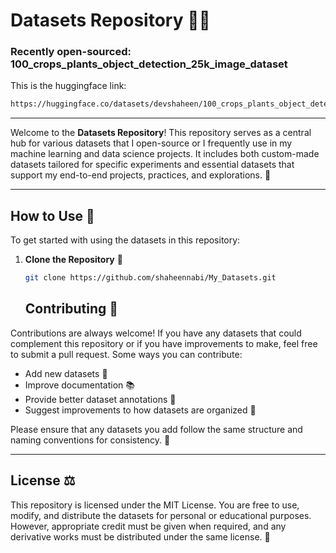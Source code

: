 # Datasets Repository 🚀🎉

### Recently open-sourced: 100_crops_plants_object_detection_25k_image_dataset
    
This is the huggingface link: 
```bash
https://huggingface.co/datasets/devshaheen/100_crops_plants_object_detection_25k_image_dataset
``` 
---

Welcome to the **Datasets Repository**! This repository serves as a central hub for various datasets that I open-source or I frequently use in my machine learning and data science projects. It includes both custom-made datasets tailored for specific experiments and essential datasets that support my end-to-end projects, practices, and explorations. 🎯

---

## How to Use 📜

To get started with using the datasets in this repository:

1. **Clone the Repository** 🚀
   ```bash
   git clone https://github.com/shaheennabi/My_Datasets.git
   ```



   ## Contributing 🎉

Contributions are always welcome! If you have any datasets that could complement this repository or if you have improvements to make, feel free to submit a pull request. Some ways you can contribute:
- Add new datasets 📂
- Improve documentation 📚
- Provide better dataset annotations 📝
- Suggest improvements to how datasets are organized 🔧

Please ensure that any datasets you add follow the same structure and naming conventions for consistency. 🤝

---

## License ⚖️

This repository is licensed under the MIT License. You are free to use, modify, and distribute the datasets for personal or educational purposes. However, appropriate credit must be given when required, and any derivative works must be distributed under the same license. 🖖
